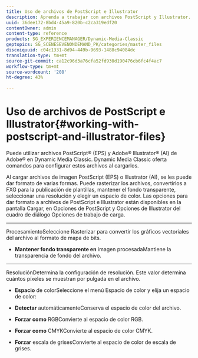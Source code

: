 ```yaml
---
title: Uso de archivos de PostScript e Illustrator
description: Aprenda a trabajar con archivos PostScript y Illustrator.
uuid: 36dee172-8bd4-45a9-820b-c2ca319edf20
contentOwner: admin
content-type: reference
products: SG_EXPERIENCEMANAGER/Dynamic-Media-Classic
geptopics: SG_SCENESEVENONDEMAND_PK/categories/master_files
discoiquuid: c04c1331-8d94-449b-9693-1488c94084dc
translation-type: tm+mt
source-git-commit: ca12c96d3a76cfa52fd930d190476cb6fc4f4ac7
workflow-type: tm+mt
source-wordcount: '208'
ht-degree: 43%

---
```



# Uso de archivos de PostScript e Illustrator{#working-with-postscript-and-illustrator-files}

Puede utilizar archivos PostScript® (EPS) y Adobe® Illustrator® (AI) de Adobe® en Dynamic Media Classic. Dynamic Media Classic oferta comandos para configurar estos archivos al cargarlos.

Al cargar archivos de imagen PostScript (EPS) o Illustrator (AI), se les puede dar formato de varias formas. Puede rasterizar los archivos, convertirlos a FXG para la publicación de plantillas, mantener el fondo transparente, seleccionar una resolución y elegir un espacio de color. Las opciones para dar formato a archivos de PostScript e Illustrator están disponibles en la pantalla Cargar, en Opciones de PostScript y Opciones de Illustrator del cuadro de diálogo Opciones de trabajo de carga.

* ****
ProcesamientoSeleccione Rasterizar para convertir los gráficos vectoriales del archivo al formato de mapa de bits.

* **Mantener fondo transparente en**
imagen procesadaMantiene la transparencia de fondo del archivo.

* ****
ResoluciónDetermina la configuración de resolución. Este valor determina cuántos píxeles se muestran por pulgada en el archivo.

* **Espacio**
de colorSeleccione el menú Espacio de color y elija un espacio de color:

* **Detectar**
automáticamenteConserva el espacio de color del archivo.

* **Forzar como**
RGBConvierte al espacio de color RGB.

* **Forzar como**
CMYKConvierte al espacio de color CMYK.

* **Forzar**
escala de grisesConvierte al espacio de color de escala de grises.
